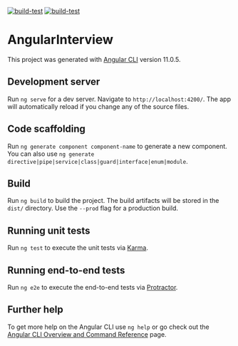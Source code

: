 [![build-test](https://github.com/InnocentCivilian/Interview.Angular/workflows/build-test/badge.svg)](https://github.com/InnocentCivilian/Interview.Angular/actions?query=workflow%3Abuild-test)
[![build-test](https://raw.githubusercontent.com/InnocentCivilian/Interview.Angular/master/.github/badges/coverage.svg)](https://raw.githubusercontent.com/emibcn/clover-coverage-badges-action/master/.github/badges/coverage.svg)

# AngularInterview

This project was generated with [Angular CLI](https://github.com/angular/angular-cli) version 11.0.5.

## Development server

Run `ng serve` for a dev server. Navigate to `http://localhost:4200/`. The app will automatically reload if you change any of the source files.

## Code scaffolding

Run `ng generate component component-name` to generate a new component. You can also use `ng generate directive|pipe|service|class|guard|interface|enum|module`.

## Build

Run `ng build` to build the project. The build artifacts will be stored in the `dist/` directory. Use the `--prod` flag for a production build.

## Running unit tests

Run `ng test` to execute the unit tests via [Karma](https://karma-runner.github.io).

## Running end-to-end tests

Run `ng e2e` to execute the end-to-end tests via [Protractor](http://www.protractortest.org/).

## Further help

To get more help on the Angular CLI use `ng help` or go check out the [Angular CLI Overview and Command Reference](https://angular.io/cli) page.
